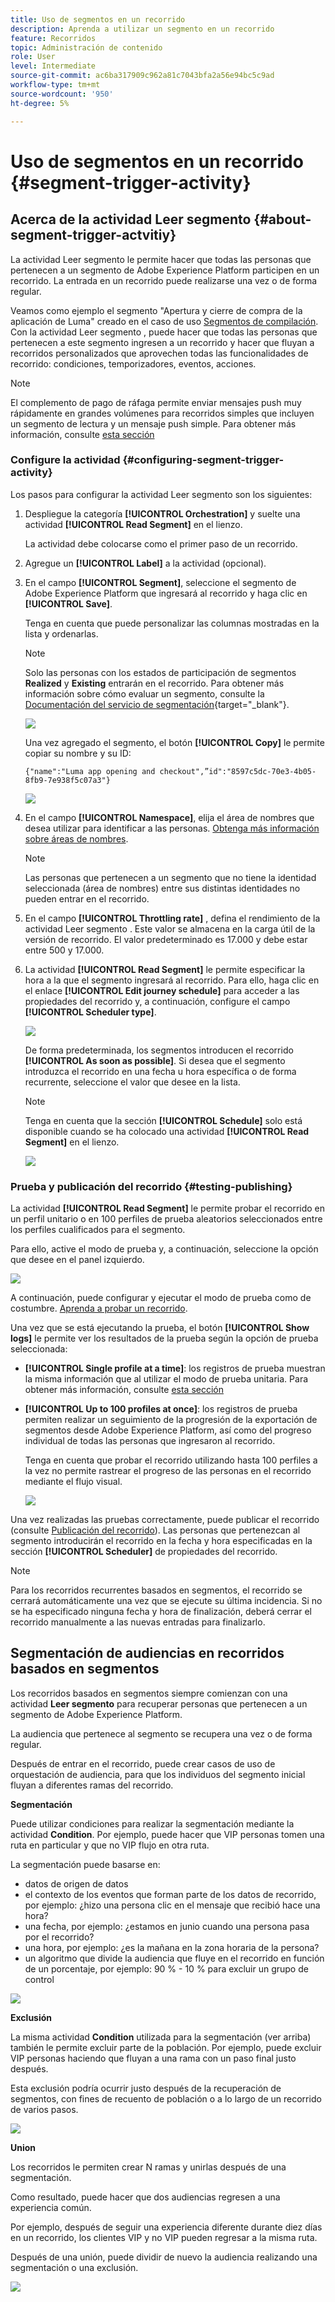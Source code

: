 ```yaml
---
title: Uso de segmentos en un recorrido
description: Aprenda a utilizar un segmento en un recorrido
feature: Recorridos
topic: Administración de contenido
role: User
level: Intermediate
source-git-commit: ac6ba317909c962a81c7043bfa2a56e94bc5c9ad
workflow-type: tm+mt
source-wordcount: '950'
ht-degree: 5%

---
```


# Uso de segmentos en un recorrido {#segment-trigger-activity}

## Acerca de la actividad Leer segmento {#about-segment-trigger-actvitiy}

La actividad Leer segmento le permite hacer que todas las personas que pertenecen a un segmento de Adobe Experience Platform participen en un recorrido. La entrada en un recorrido puede realizarse una vez o de forma regular.

Veamos como ejemplo el segmento &quot;Apertura y cierre de compra de la aplicación de Luma&quot; creado en el caso de uso [Segmentos de compilación](../segment/about-segments.md). Con la actividad Leer segmento , puede hacer que todas las personas que pertenecen a este segmento ingresen a un recorrido y hacer que fluyan a recorridos personalizados que aprovechen todas las funcionalidades de recorrido: condiciones, temporizadores, eventos, acciones.

>[!NOTE]
>
>El complemento de pago de ráfaga permite enviar mensajes push muy rápidamente en grandes volúmenes para recorridos simples que incluyen un segmento de lectura y un mensaje push simple. Para obtener más información, consulte [esta sección](../building-journeys/journey-gs.md#burst)

### Configure la actividad {#configuring-segment-trigger-activity}

Los pasos para configurar la actividad Leer segmento son los siguientes:

1. Despliegue la categoría **[!UICONTROL Orchestration]** y suelte una actividad **[!UICONTROL Read Segment]** en el lienzo.

   La actividad debe colocarse como el primer paso de un recorrido.

1. Agregue un **[!UICONTROL Label]** a la actividad (opcional).

1. En el campo **[!UICONTROL Segment]**, seleccione el segmento de Adobe Experience Platform que ingresará al recorrido y haga clic en **[!UICONTROL Save]**.

   Tenga en cuenta que puede personalizar las columnas mostradas en la lista y ordenarlas.

   >[!NOTE]
   >
   >Solo las personas con los estados de participación de segmentos **Realized** y **Existing** entrarán en el recorrido. Para obtener más información sobre cómo evaluar un segmento, consulte la [Documentación del servicio de segmentación](https://experienceleague.adobe.com/docs/experience-platform/segmentation/tutorials/evaluate-a-segment.html#interpret-segment-results){target=&quot;_blank&quot;}.

   ![](../assets/read-segment-selection.png)

   Una vez agregado el segmento, el botón **[!UICONTROL Copy]** le permite copiar su nombre y su ID:

   `{"name":"Luma app opening and checkout",”id":"8597c5dc-70e3-4b05-8fb9-7e938f5c07a3"}`

   ![](../assets/read-segment-copy.png)

1. En el campo **[!UICONTROL Namespace]**, elija el área de nombres que desea utilizar para identificar a las personas. [Obtenga más información sobre áreas de nombres](../event/about-creating.md#select-the-namespace).

   >[!NOTE]
   >
   >Las personas que pertenecen a un segmento que no tiene la identidad seleccionada (área de nombres) entre sus distintas identidades no pueden entrar en el recorrido.

1. En el campo **[!UICONTROL Throttling rate]** , defina el rendimiento de la actividad Leer segmento . Este valor se almacena en la carga útil de la versión de recorrido. El valor predeterminado es 17.000 y debe estar entre 500 y 17.000.

1. La actividad **[!UICONTROL Read Segment]** le permite especificar la hora a la que el segmento ingresará al recorrido. Para ello, haga clic en el enlace **[!UICONTROL Edit journey schedule]** para acceder a las propiedades del recorrido y, a continuación, configure el campo **[!UICONTROL Scheduler type]**.

   ![](../assets/read-segment-schedule.png)

   De forma predeterminada, los segmentos introducen el recorrido **[!UICONTROL As soon as possible]**. Si desea que el segmento introduzca el recorrido en una fecha u hora específica o de forma recurrente, seleccione el valor que desee en la lista.

   >[!NOTE]
   >
   >Tenga en cuenta que la sección **[!UICONTROL Schedule]** solo está disponible cuando se ha colocado una actividad **[!UICONTROL Read Segment]** en el lienzo.

   ![](../assets/read-segment-schedule-list.png)

### Prueba y publicación del recorrido {#testing-publishing}

La actividad **[!UICONTROL Read Segment]** le permite probar el recorrido en un perfil unitario o en 100 perfiles de prueba aleatorios seleccionados entre los perfiles cualificados para el segmento.

Para ello, active el modo de prueba y, a continuación, seleccione la opción que desee en el panel izquierdo.

![](../assets/read-segment-test-mode.png)

A continuación, puede configurar y ejecutar el modo de prueba como de costumbre. [Aprenda a probar un recorrido](testing-the-journey.md).

Una vez que se está ejecutando la prueba, el botón **[!UICONTROL Show logs]** le permite ver los resultados de la prueba según la opción de prueba seleccionada:

* **[!UICONTROL Single profile at a time]**: los registros de prueba muestran la misma información que al utilizar el modo de prueba unitaria. Para obtener más información, consulte [esta sección](testing-the-journey.md#viewing_logs)

* **[!UICONTROL Up to 100 profiles at once]**: los registros de prueba permiten realizar un seguimiento de la progresión de la exportación de segmentos desde Adobe Experience Platform, así como del progreso individual de todas las personas que ingresaron al recorrido.

   Tenga en cuenta que probar el recorrido utilizando hasta 100 perfiles a la vez no permite rastrear el progreso de las personas en el recorrido mediante el flujo visual.

   ![](../assets/read-segment-log.png)

Una vez realizadas las pruebas correctamente, puede publicar el recorrido (consulte [Publicación del recorrido](publishing-the-journey.md)). Las personas que pertenezcan al segmento introducirán el recorrido en la fecha y hora especificadas en la sección **[!UICONTROL Scheduler]** de propiedades del recorrido.

>[!NOTE]
>
>Para los recorridos recurrentes basados en segmentos, el recorrido se cerrará automáticamente una vez que se ejecute su última incidencia. Si no se ha especificado ninguna fecha y hora de finalización, deberá cerrar el recorrido manualmente a las nuevas entradas para finalizarlo.


## Segmentación de audiencias en recorridos basados en segmentos

Los recorridos basados en segmentos siempre comienzan con una actividad **Leer segmento** para recuperar personas que pertenecen a un segmento de Adobe Experience Platform.

La audiencia que pertenece al segmento se recupera una vez o de forma regular.

Después de entrar en el recorrido, puede crear casos de uso de orquestación de audiencia, para que los individuos del segmento inicial fluyan a diferentes ramas del recorrido.

**Segmentación**

Puede utilizar condiciones para realizar la segmentación mediante la actividad **Condition**. Por ejemplo, puede hacer que VIP personas tomen una ruta en particular y que no VIP flujo en otra ruta.

La segmentación puede basarse en:

* datos de origen de datos
* el contexto de los eventos que forman parte de los datos de recorrido, por ejemplo: ¿hizo una persona clic en el mensaje que recibió hace una hora?
* una fecha, por ejemplo: ¿estamos en junio cuando una persona pasa por el recorrido?
* una hora, por ejemplo: ¿es la mañana en la zona horaria de la persona?
* un algoritmo que divide la audiencia que fluye en el recorrido en función de un porcentaje, por ejemplo: 90 % - 10 % para excluir un grupo de control

![](../assets/read-segment-audience1.png)

**Exclusión**

La misma actividad **Condition** utilizada para la segmentación (ver arriba) también le permite excluir parte de la población. Por ejemplo, puede excluir VIP personas haciendo que fluyan a una rama con un paso final justo después.

Esta exclusión podría ocurrir justo después de la recuperación de segmentos, con fines de recuento de población o a lo largo de un recorrido de varios pasos.

![](../assets/read-segment-audience2.png)

**Union**

Los recorridos le permiten crear N ramas y unirlas después de una segmentación.

Como resultado, puede hacer que dos audiencias regresen a una experiencia común.

Por ejemplo, después de seguir una experiencia diferente durante diez días en un recorrido, los clientes VIP y no VIP pueden regresar a la misma ruta.

Después de una unión, puede dividir de nuevo la audiencia realizando una segmentación o una exclusión.

![](../assets/read-segment-audience3.png)
